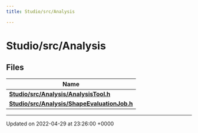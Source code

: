 ```yaml
---
title: Studio/src/Analysis

---
```


# Studio/src/Analysis



## Files

| Name           |
| -------------- |
| **[Studio/src/Analysis/AnalysisTool.h](../Files/AnalysisTool_8h.md#file-analysistool.h)**  |
| **[Studio/src/Analysis/ShapeEvaluationJob.h](../Files/ShapeEvaluationJob_8h.md#file-shapeevaluationjob.h)**  |






-------------------------------

Updated on 2022-04-29 at 23:26:00 +0000
